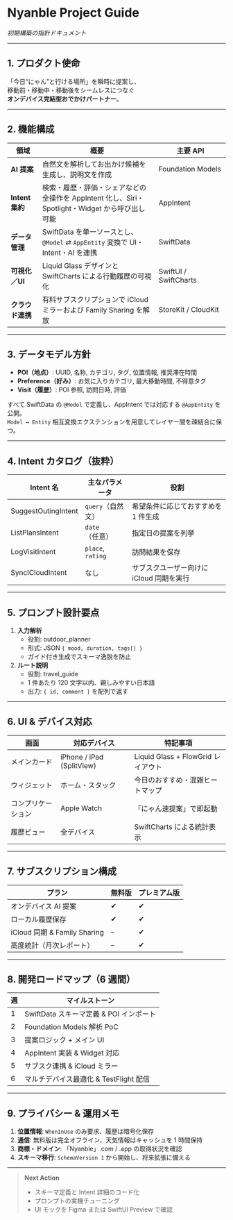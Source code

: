 # Nyanble Project Guide  
*初期構築の指針ドキュメント*  

---

## 1. プロダクト使命
「今日“にゃん”と行ける場所」を瞬時に提案し、  
移動前・移動中・移動後をシームレスにつなぐ  
**オンデバイス完結型おでかけパートナー**。

---

## 2. 機能構成

| 領域 | 概要 | 主要 API |
|------|------|----------|
| **AI 提案** | 自然文を解析してお出かけ候補を生成し、説明文を作成 | Foundation Models |
| **Intent 集約** | 検索・履歴・評価・シェアなどの全操作を AppIntent 化し、Siri・Spotlight・Widget から呼び出し可能 | AppIntent |
| **データ管理** | SwiftData を単一ソースとし、`@Model` ⇄ `AppEntity` 変換で UI・Intent・AI を連携 | SwiftData |
| **可視化／UI** | Liquid Glass デザインと SwiftCharts による行動履歴の可視化 | SwiftUI / SwiftCharts |
| **クラウド連携** | 有料サブスクリプションで iCloud ミラーおよび Family Sharing を解放 | StoreKit / CloudKit |

---

## 3. データモデル方針

- **POI（地点）**: UUID, 名称, カテゴリ, タグ, 位置情報, 推奨滞在時間  
- **Preference（好み）**: お気に入りカテゴリ, 最大移動時間, 不得意タグ  
- **Visit（履歴）**: POI 参照, 訪問日時, 評価  

すべて SwiftData の `@Model` で定義し、AppIntent では対応する `@AppEntity` を公開。  
`Model ↔ Entity` 相互変換エクステンションを用意してレイヤー間を疎結合に保つ。

---

## 4. Intent カタログ（抜粋）

| Intent 名 | 主なパラメータ | 役割 |
|-----------|---------------|------|
| SuggestOutingIntent | `query`（自然文） | 希望条件に応じておすすめを 1 件生成 |
| ListPlansIntent | `date`（任意） | 指定日の提案を列挙 |
| LogVisitIntent | `place`, `rating` | 訪問結果を保存 |
| SyncICloudIntent | なし | サブスクユーザー向けに iCloud 同期を実行 |

---

## 5. プロンプト設計要点

1. **入力解析**  
   - 役割: outdoor_planner  
   - 形式: JSON `{ mood, duration, tags[] }`  
   - ガイド付き生成でスキーマ逸脱を防止  
2. **ルート説明**  
   - 役割: travel_guide  
   - 1 件あたり 120 文字以内、親しみやすい日本語  
   - 出力: `{ id, comment }` を配列で返す

---

## 6. UI & デバイス対応

| 画面 | 対応デバイス | 特記事項 |
|------|-------------|----------|
| メインカード | iPhone / iPad (SplitView) | Liquid Glass + FlowGrid レイアウト |
| ウィジェット | ホーム・スタック | 今日のおすすめ・混雑ヒートマップ |
| コンプリケーション | Apple Watch | 「にゃん速提案」で即起動 |
| 履歴ビュー | 全デバイス | SwiftCharts による統計表示 |

---

## 7. サブスクリプション構成

| プラン | 無料版 | プレミアム版 |
|--------|--------|--------------|
| オンデバイス AI 提案 | ✔ | ✔ |
| ローカル履歴保存 | ✔ | ✔ |
| iCloud 同期 & Family Sharing | – | ✔ |
| 高度統計（月次レポート） | – | ✔ |

---

## 8. 開発ロードマップ（6 週間）

| 週 | マイルストーン |
|----|----------------|
| 1 | SwiftData スキーマ定義 & POI インポート |
| 2 | Foundation Models 解析 PoC |
| 3 | 提案ロジック + メイン UI |
| 4 | AppIntent 実装 & Widget 対応 |
| 5 | サブスク連携 & iCloud ミラー |
| 6 | マルチデバイス最適化 & TestFlight 配信 |

---

## 9. プライバシー & 運用メモ

1. **位置情報**: `WhenInUse` のみ要求、履歴は暗号化保存  
2. **通信**: 無料版は完全オフライン、天気情報はキャッシュを 1 時間保持  
3. **商標・ドメイン**: 「Nyanble」.com / .app の取得状況を確認  
4. **スキーマ移行**: `SchemaVersion 1` から開始し、将来拡張に備える  

---

> **Next Action**  
> - スキーマ定義と Intent 詳細のコード化  
> - プロンプトの実機チューニング  
> - UI モックを Figma または SwiftUI Preview で確認